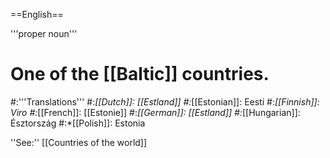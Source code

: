 ==English==

'''proper noun'''

# One of the [[Baltic]] countries.
#:'''Translations'''
#:*[[Dutch]]: [[Estland]]
#:*[[Estonian]]: Eesti
#:*[[Finnish]]: Viro
#:*[[French]]: [[Estonie]]
#:*[[German]]: [[Estland]]
#:*[[Hungarian]]: Észtország
#:*[[Polish]]: Estonia

''See:'' [[Countries of the world]]